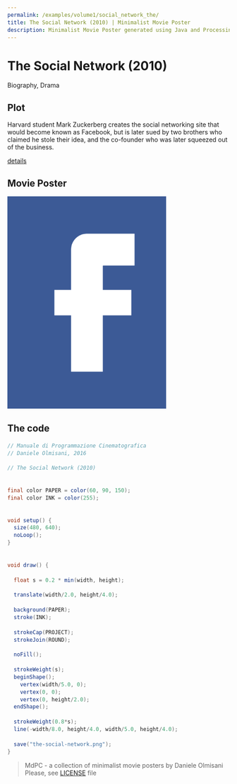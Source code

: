 ```yaml
---
permalink: /examples/volume1/social_network_the/
title: The Social Network (2010) | Minimalist Movie Poster
description: Minimalist Movie Poster generated using Java and Processing.
---
```


# The Social Network (2010)

Biography, Drama

## Plot
Harvard student Mark Zuckerberg creates the social networking site that would become known as Facebook, but is later sued by two brothers who claimed he stole their idea, and the co-founder who was later squeezed out of the business.

[details](https://www.imdb.com/title/tt1285016/)

## Movie Poster
<img src="the-social-network.png"  width="360px" title="The Social Network">


## The code
```java
// Manuale di Programmazione Cinematografica
// Daniele Olmisani, 2016

// The Social Network (2010)


final color PAPER = color(60, 90, 150);
final color INK = color(255);


void setup() {
  size(480, 640);
  noLoop();
}


void draw() {
  
  float s = 0.2 * min(width, height);
  
  translate(width/2.0, height/4.0);
  
  background(PAPER);
  stroke(INK);
  
  strokeCap(PROJECT);
  strokeJoin(ROUND);
  
  noFill();
  
  strokeWeight(s);
  beginShape();
    vertex(width/5.0, 0);
    vertex(0, 0);
    vertex(0, height/2.0); 
  endShape();
  
  strokeWeight(0.8*s);
  line(-width/8.0, height/4.0, width/5.0, height/4.0);
  
  save("the-social-network.png");
}

```

> MdPC - a collection of minimalist movie posters
> by Daniele Olmisani
> Please, see [LICENSE](../../../LICENSE) file
